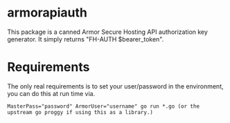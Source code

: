 # armorapiauth

This package is a canned Armor Secure Hosting API authorization key generator.  It simply returns "FH-AUTH $bearer_token".

# Requirements
The only real requirements is to set your user/password in the environment, you can do this at run time via.

```MasterPass="password" ArmorUser="username" go run *.go (or the upstream go proggy if using this as a library.)```